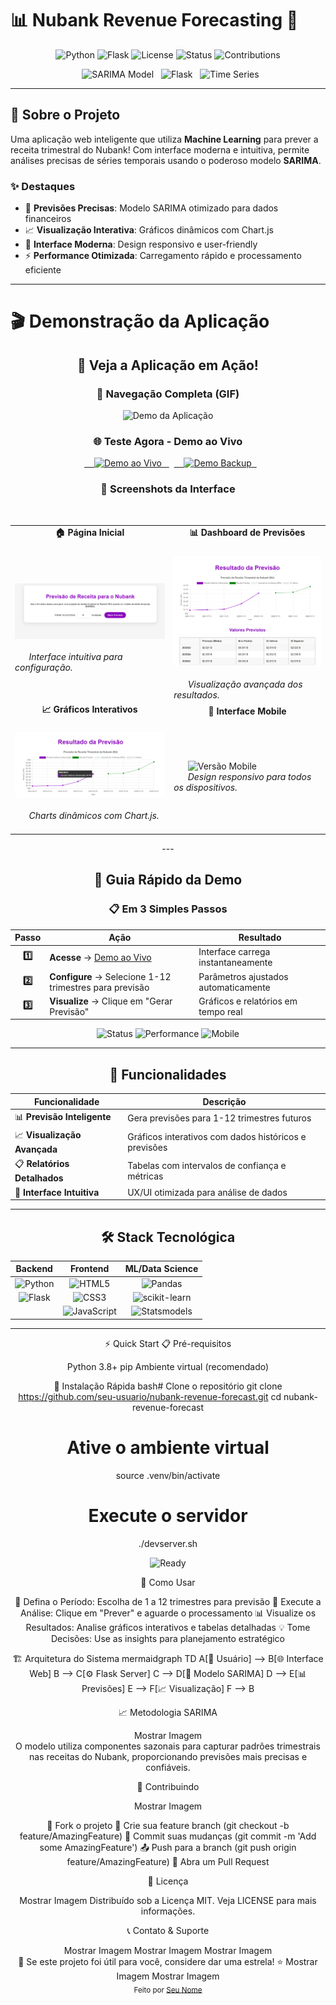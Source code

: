 # 📊 Nubank Revenue Forecasting 🚀

<div align="center">

![Python](https://img.shields.io/badge/python-v3.8+-blue.svg)
![Flask](https://img.shields.io/badge/flask-v2.0+-green.svg)
![License](https://img.shields.io/badge/license-MIT-blue.svg)
![Status](https://img.shields.io/badge/status-active-success.svg)
![Contributions](https://img.shields.io/badge/contributions-welcome-brightgreen.svg)

</div>

<div align="center">
  <img src="https://img.shields.io/badge/ML%20Model-SARIMA-orange?style=for-the-badge" alt="SARIMA Model">
  <img src="https://img.shields.io/badge/Framework-Flask-lightgrey?style=for-the-badge&logo=flask" alt="Flask">
  <img src="https://img.shields.io/badge/Data%20Science-Time%20Series-blue?style=for-the-badge" alt="Time Series">
</div>

---

## 🎯 **Sobre o Projeto**

Uma aplicação web inteligente que utiliza **Machine Learning** para prever a receita trimestral do Nubank! Com interface moderna e intuitiva, permite análises precisas de séries temporais usando o poderoso modelo **SARIMA**.

### ✨ **Destaques**
- 🔮 **Previsões Precisas**: Modelo SARIMA otimizado para dados financeiros
- 📈 **Visualização Interativa**: Gráficos dinâmicos com Chart.js
- 🎨 **Interface Moderna**: Design responsivo e user-friendly
- ⚡ **Performance Otimizada**: Carregamento rápido e processamento eficiente

---

# 🎬 **Demonstração da Aplicação**

<div align="center">

## 🚀 **Veja a Aplicação em Ação!**

### 🎥 **Navegação Completa (GIF)**
![Demo da Aplicação](https://github.com/jeancarlosde-lima/[NOME_DO_SEU_REPOSITORIO]/raw/main/assets/demo/nubank-forecast-demo.gif)

### 🌐 **Teste Agora - Demo ao Vivo**
<div>
  <a href="https://receita-nubank-projeto-machine-learnin-production.up.railway.app" target="_blank">
    <img src="https://img.shields.io/badge/🚀%20TESTAR%20AGORA-Live%20Demo-success?style=for-the-badge&logo=vercel" alt="Demo ao Vivo" height="50">
  </a>
  <a href="https://receita-nubank-projeto-machine-learnin-production.up.railway.app" target="_blank">
    <img src="https://img.shields.io/badge/🔗%20Demo%20Alternativo-Railway-blue?style=for-the-badge&logo=railway" alt="Demo Backup" height="50">
  </a>
</div>

### 📸 **Screenshots da Interface**

<table>
  <tr>
    <td align="center"><strong>🏠 Página Inicial</strong></td>
    <td align="center"><strong>📊 Dashboard de Previsões</strong></td>
  </tr>
  <tr>
    <td>
            <img src="https://github.com/jeancarlosde-lima/Receita-Nubank---Projeto-Machine-Learnin/blob/main/p%C3%A1gina%20inicial.png" alt="Interface Principal" width="400"/>
      <br/>
      <em>Interface intuitiva para configuração.</em>
    </td>
    <td>
            <img src="https://github.com/jeancarlosde-lima/Receita-Nubank---Projeto-Machine-Learnin/blob/main/dashboard.png" alt="Resultados da Previsão" width="400"/>
      <br/>
      <em>Visualização avançada dos resultados.</em>
    </td>
  </tr>
  <tr>
    <td align="center"><strong>📈 Gráficos Interativos</strong></td>
    <td align="center"><strong>📱 Interface Mobile</strong></td>
  </tr>
  <tr>
    <td>
            <img src="https://github.com/jeancarlosde-lima/Receita-Nubank---Projeto-Machine-Learnin/blob/main/grafico.png" alt="Gráficos Interativos" width="400"/>
      <br/>
      <em>Charts dinâmicos com Chart.js.</em>
    </td>
    <td>
            <img src="https://github.com/jeancarlosde-lima/[Receita-Nubank---Projeto-Machine-Learnin
]/raw/main/assets/screenshots/mobile-responsive.png" alt="Versão Mobile" width="400"/>
      <br/>
      <em>Design responsivo para todos os dispositivos.</em>
    </td>
  </tr>
</table>
---

## 🎯 **Guia Rápido da Demo**

<div align="center">

### 📋 **Em 3 Simples Passos**

</div>

| Passo | Ação | Resultado |
|:---:|---|---|
| **1️⃣** | **Acesse** → [Demo ao Vivo](https://receita-nubank-projeto-machine-learnin-production.up.railway.app/) | Interface carrega instantaneamente |
| **2️⃣** | **Configure** → Selecione 1-12 trimestres para previsão | Parâmetros ajustados automaticamente |
| **3️⃣** | **Visualize** → Clique em "Gerar Previsão" | Gráficos e relatórios em tempo real |

<div align="center">

![Status](https://img.shields.io/badge/⚡%20Demo%20Status-Online%2024/7-brightgreen?style=for-the-badge)
![Performance](https://img.shields.io/badge/🚀%20Loading-Sub%201s-blue?style=for-the-badge)
![Mobile](https://img.shields.io/badge/📱%20Mobile-100%25%20Responsivo-purple?style=for-the-badge)

</div>

---

## 🚀 **Funcionalidades**

| Funcionalidade | Descrição |
|---|---|
| 📊 **Previsão Inteligente** | Gera previsões para 1-12 trimestres futuros |
| 📈 **Visualização Avançada** | Gráficos interativos com dados históricos e previsões |
| 📋 **Relatórios Detalhados** | Tabelas com intervalos de confiança e métricas |
| 🎯 **Interface Intuitiva** | UX/UI otimizada para análise de dados |

---

## 🛠️ **Stack Tecnológica**

<div align="center">

| Backend | Frontend | ML/Data Science |
|:---:|:---:|:---:|
| ![Python](https://img.shields.io/badge/Python-3776AB?style=for-the-badge&logo=python&logoColor=white) | ![HTML5](https://img.shields.io/badge/HTML5-E34F26?style=for-the-badge&logo=html5&logoColor=white) | ![Pandas](https://img.shields.io/badge/pandas-150458?style=for-the-badge&logo=pandas&logoColor=white) |
| ![Flask](https://img.shields.io/badge/Flask-000000?style=for-the-badge&logo=flask&logoColor=white) | ![CSS3](https://img.shields.io/badge/CSS3-1572B6?style=for-the-badge&logo=css3&logoColor=white) | ![scikit-learn](https://img.shields.io/badge/scikit--learn-F7931E?style=for-the-badge&logo=scikit-learn&logoColor=white) |
| | ![JavaScript](https://img.shields.io/badge/JavaScript-F7DF1E?style=for-the-badge&logo=javascript&logoColor=black) | ![Statsmodels](https://img.shields.io/badge/Statsmodels-blue?style=for-the-badge) |

</div>

---

⚡ Quick Start
📋 Pré-requisitos

Python 3.8+
pip
Ambiente virtual (recomendado)

🚀 Instalação Rápida
bash# Clone o repositório
git clone https://github.com/seu-usuario/nubank-revenue-forecast.git
cd nubank-revenue-forecast

# Ative o ambiente virtual
source .venv/bin/activate

# Execute o servidor
./devserver.sh
<div align="center">
  <img src="https://img.shields.io/badge/🎉%20Pronto!-Acesse%20sua%20aplicação-success?style=for-the-badge" alt="Ready">
</div>

📱 Como Usar

🎯 Defina o Período: Escolha de 1 a 12 trimestres para previsão
🚀 Execute a Análise: Clique em "Prever" e aguarde o processamento
📊 Visualize os Resultados: Analise gráficos interativos e tabelas detalhadas
💡 Tome Decisões: Use as insights para planejamento estratégico


🏗️ Arquitetura do Sistema
mermaidgraph TD
    A[👤 Usuário] --> B[🌐 Interface Web]
    B --> C[⚙️ Flask Server]
    C --> D[🤖 Modelo SARIMA]
    D --> E[📊 Previsões]
    E --> F[📈 Visualização]
    F --> B

📈 Metodologia SARIMA
<div align="center">
Mostrar Imagem
</div>
O modelo utiliza componentes sazonais para capturar padrões trimestrais nas receitas do Nubank, proporcionando previsões mais precisas e confiáveis.

🤝 Contribuindo
<div align="center">
Mostrar Imagem
</div>

🍴 Fork o projeto
🌟 Crie sua feature branch (git checkout -b feature/AmazingFeature)
💾 Commit suas mudanças (git commit -m 'Add some AmazingFeature')
📤 Push para a branch (git push origin feature/AmazingFeature)
🔄 Abra um Pull Request


📄 Licença
<div align="center">
Mostrar Imagem
Distribuído sob a Licença MIT. Veja LICENSE para mais informações.
</div>

📞 Contato & Suporte
<div align="center">
Mostrar Imagem
Mostrar Imagem
Mostrar Imagem
</div>

<div align="center">
🌟 Se este projeto foi útil para você, considere dar uma estrela! ⭐
Mostrar Imagem
Mostrar Imagem
</div>

<div align="center">
  <sub>Feito por <a href="https://github.com/jeancarlosde-lima">Seu Nome</a></sub>
</div>
